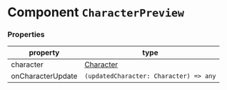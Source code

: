 # Component `CharacterPreview`

### Properties
| property  | type      |
|-----------|-----------|
| character | [Character](https://github.com/gogabidzia/sw-explorer/blob/main/src/external/swapi/index.ts) |
| onCharacterUpdate | `(updatedCharacter: Character) => any` |
